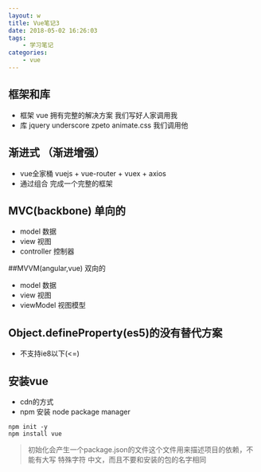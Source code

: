 ```yaml
---
layout: w
title: Vue笔记3
date: 2018-05-02 16:26:03
tags:
    - 学习笔记
categories: 
    - vue
---
```

## 框架和库
- 框架 vue 拥有完整的解决方案 我们写好人家调用我
- 库 jquery underscore zpeto animate.css 我们调用他
## 渐进式 （渐进增强）
- vue全家桶 vuejs + vue-router + vuex + axios
- 通过组合 完成一个完整的框架
## MVC(backbone) 单向的
- model 数据
- view 视图
- controller 控制器

##MVVM(angular,vue) 双向的
- model 数据
- view 视图
- viewModel 视图模型

## Object.defineProperty(es5)的没有替代方案
- 不支持ie8以下(<=)
## 安装vue
- cdn的方式
- npm 安装 node package manager 
```
npm init -y
npm install vue
```
>初始化会产生一个package.json的文件这个文件用来描述项目的依赖，不能有大写 特殊字符 中文，而且不要和安装的包的名字相同